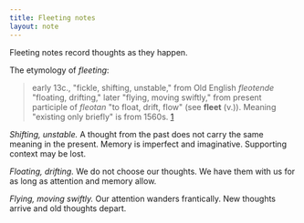 ```yaml
---
title: Fleeting notes
layout: note
---
```


Fleeting notes record thoughts as they happen.

The etymology of _fleeting_:

> early 13c., "fickle, shifting, unstable," from Old English _fleotende_ "floating, drifting," later "flying, moving swiftly," from present participle of _fleotan_ "to float, drift, flow" (see **fleet** (v.)). Meaning "existing only briefly" is from 1560s. [1]

_Shifting, unstable._ A thought from the past does not carry the same meaning in the present. Memory is imperfect and imaginative. Supporting context may be lost.

_Floating, drifting._ We do not choose our thoughts. We have them with us for as long as attention and memory allow.

_Flying, moving swiftly._ Our attention wanders frantically. New thoughts arrive and old thoughts depart.

[1]: https://www.etymonline.com/word/fleeting "fleeting (adj.)"